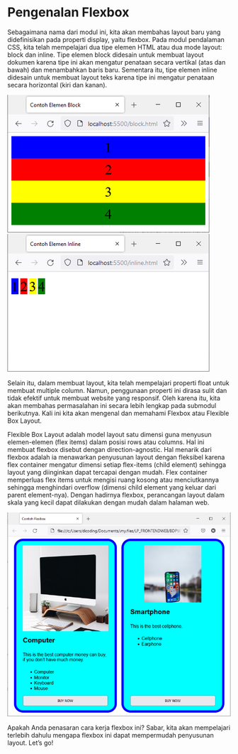 # Pengenalan Flexbox
Sebagaimana nama dari modul ini, kita akan membahas layout baru yang didefinisikan pada properti display, yaitu flexbox. Pada modul pendalaman CSS, kita telah mempelajari dua tipe elemen HTML atau dua mode layout: block dan inline. Tipe elemen block didesain untuk membuat layout dokumen karena tipe ini akan mengatur penataan secara vertikal (atas dan bawah) dan menambahkan baris baru. Sementara itu, tipe elemen inline didesain untuk membuat layout teks karena tipe ini mengatur penataan secara horizontal (kiri dan kanan). 

![Alt text](image.png)
![Alt text](image-1.png)

Selain itu, dalam membuat layout, kita telah mempelajari properti float untuk membuat multiple column. Namun, penggunaan properti ini dirasa sulit dan tidak efektif untuk membuat website yang responsif. Oleh karena itu, kita akan membahas permasalahan ini secara lebih lengkap pada submodul berikutnya. Kali ini kita akan mengenal dan memahami Flexbox atau Flexible Box Layout.

Flexible Box Layout adalah model layout satu dimensi guna menyusun elemen-elemen (flex items) dalam posisi rows atau columns. Hal ini membuat flexbox disebut dengan direction-agnostic. Hal menarik dari flexbox adalah ia menawarkan penyusunan layout dengan fleksibel karena flex container mengatur dimensi setiap flex-items (child element) sehingga layout yang diinginkan dapat tercapai dengan mudah. Flex container memperluas flex items untuk mengisi ruang kosong atau menciutkannya sehingga menghindari overflow (dimensi child element yang keluar dari parent element-nya). Dengan hadirnya flexbox, perancangan layout dalam skala yang kecil dapat dilakukan dengan mudah dalam halaman web.

![Alt text](image-2.png)

Apakah Anda penasaran cara kerja flexbox ini? Sabar, kita akan mempelajari terlebih dahulu mengapa flexbox ini dapat mempermudah penyusunan layout. Let’s go!
